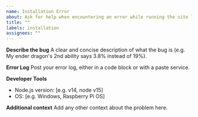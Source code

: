 ```yaml
---
name: Installation Error
about: Ask for help when encountering an error while running the site locally.
title: ""
labels: installation
assignees: ""
---
```


**Describe the bug**
A clear and concise description of what the bug is (e.g. My ender dragon's 2nd ability says 3.8% instead of 19%).

**Error Log**
Post your error log, either in a code block or with a paste service.

**Developer Tools**

- Node.js version: [e.g. v14, node v15]
- OS: [e.g. Windows, Raspberry Pi OS]

**Additional context**
Add any other context about the problem here.
